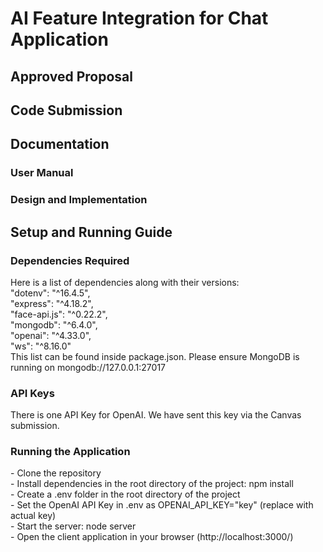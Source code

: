 <h1>AI Feature Integration for Chat Application</h1>
<h2>Approved Proposal</h2>

<h2>Code Submission</h2>

<h2>Documentation</h2>
<h3>User Manual</h3>

<h3>Design and Implementation</h3>

<h2>Setup and Running Guide</h2>
<h3>Dependencies Required</h3>
Here is a list of dependencies along with their versions:<br>
"dotenv": "^16.4.5",<br>
"express": "^4.18.2",<br>
"face-api.js": "^0.22.2",<br>
"mongodb": "^6.4.0",<br>
"openai": "^4.33.0",<br>
"ws": "^8.16.0"<br>
This list can be found inside package.json. Please ensure MongoDB is running on mongodb://127.0.0.1:27017

<h3>API Keys</h3>
There is one API Key for OpenAI. We have sent this key via the Canvas submission.

<h3>Running the Application</h3>
- Clone the repository<br>
- Install dependencies in the root directory of the project: npm install<br>
- Create a .env folder in the root directory of the project<br>
- Set the OpenAI API Key in .env as OPENAI_API_KEY="key" (replace with actual key)<br>
- Start the server: node server<br>
- Open the client application in your browser (http://localhost:3000/)<br>